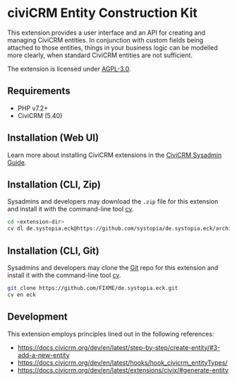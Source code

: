 # civiCRM Entity Construction Kit

This extension provides a user interface and an API for creating and managing
CiviCRM entities. In conjunction with custom fields being attached to those
entities, things in your business logic can be modelled more clearly, when
standard CiviCRM entities are not sufficient.

The extension is licensed under [AGPL-3.0](LICENSE.txt).

## Requirements

* PHP v7.2+
* CiviCRM (5.40)

## Installation (Web UI)

Learn more about installing CiviCRM extensions in the
[CiviCRM Sysadmin Guide](https://docs.civicrm.org/sysadmin/en/latest/customize/extensions/).

## Installation (CLI, Zip)

Sysadmins and developers may download the `.zip` file for this extension and
install it with the command-line tool [cv](https://github.com/civicrm/cv).

```bash
cd <extension-dir>
cv dl de.systopia.eck@https://github.com/systopia/de.systopia.eck/archive/master.zip
```

## Installation (CLI, Git)

Sysadmins and developers may clone the [Git](https://en.wikipedia.org/wiki/Git)
repo for this extension and install it with the command-line tool
[cv](https://github.com/civicrm/cv).

```bash
git clone https://github.com/FIXME/de.systopia.eck.git
cv en eck
```

## Development

This extension employs principles lined out in the following references:

* https://docs.civicrm.org/dev/en/latest/step-by-step/create-entity/#3-add-a-new-entity
* https://docs.civicrm.org/dev/en/latest/hooks/hook_civicrm_entityTypes/
* https://docs.civicrm.org/dev/en/latest/extensions/civix/#generate-entity
